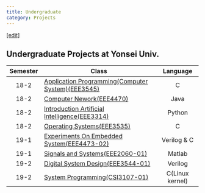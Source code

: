 ```yaml
---
title: Undergraduate
category: Projects
---
```

[[edit]](https://github.com/WheatBeer/WheatBeer.github.io/blob/master/_docs/projects/undergraduate.md)

## Undergraduate Projects at Yonsei Univ.

|Semester|Class|Language|
|:---:|---|:---:|
|18-2|[Application Programming(Computer System)(EEE3545)](https://github.com/WheatBeer/undergraduate_projects/tree/master/computer_systems)|C
|18-2|[Computer Nework(EEE4470)](https://github.com/WheatBeer/undergraduate_projects/tree/master/computer_network)|Java
|18-2|[Introduction Artificial Intelligence(EEE3314)](https://github.com/WheatBeer/undergraduate_projects/tree/master/artificial_intelligence)|Python
|18-2|[Operating Systems(EEE3535)](https://github.com/WheatBeer/undergraduate_projects/tree/master/operating_systems)|C
|19-1|[Experiments On Embedded System(EEE4473-02)](https://github.com/WheatBeer/undergraduate_projects/tree/master/embedded_system)|Verilog & C
|19-1|[Signals and Systems(EEE2060-01)](https://github.com/WheatBeer/undergraduate_projects/tree/master/signals_and_systems)|Matlab
|19-2|[Digital System Design(EEE3544-01)](https://github.com/WheatBeer/undergraduate_projects/tree/master/digital_system_design)|Verilog
|19-2|[System Programming(CSI3107-01)](https://github.com/WheatBeer/undergraduate_projects/tree/master/system_programming)|C(Linux kernel)
